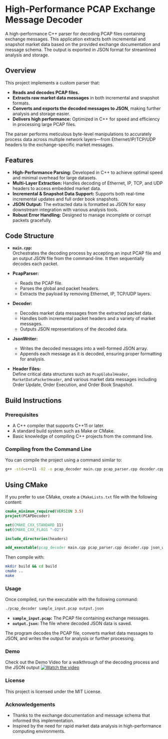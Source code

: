 # High-Performance PCAP Exchange Message Decoder

A high-performance C++ parser for decoding PCAP files containing exchange messages. This application extracts both incremental and snapshot market data based on the provided exchange documentation and message schema. The output is exported in JSON format for streamlined analysis and storage.

## Overview

This project implements a custom parser that:

- **Reads and decodes PCAP files.**
- **Extracts raw market data messages** in both incremental and snapshot formats.
- **Converts and exports the decoded messages to JSON**, making further analysis and storage easier.
- **Delivers high performance:** Optimized in C++ for speed and efficiency in processing large PCAP files.

The parser performs meticulous byte-level manipulations to accurately process data across multiple network layers—from Ethernet/IP/TCP/UDP headers to the exchange-specific market messages.

## Features

- **High-Performance Parsing:** Developed in C++ to achieve optimal speed and minimal overhead for large datasets.
- **Multi-Layer Extraction:** Handles decoding of Ethernet, IP, TCP, and UDP headers to access embedded market data.
- **Incremental & Snapshot Data Support:** Supports both real-time incremental updates and full order book snapshots.
- **JSON Output:** The extracted data is formatted as JSON for easy downstream integration with various analysis tools.
- **Robust Error Handling:** Designed to manage incomplete or corrupt packets gracefully.

## Code Structure

- **`main.cpp`:**  
  Orchestrates the decoding process by accepting an input PCAP file and an output JSON file from the command-line. It then sequentially decodes each packet.
  
- **PcapParser:**  
  - Reads the PCAP file.
  - Parses the global and packet headers.
  - Extracts the payload by removing Ethernet, IP, TCP/UDP layers.
  
- **Decoder:**  
  - Decodes market data messages from the extracted packet data.
  - Handles both incremental packet headers and a variety of market messages.
  - Outputs JSON representations of the decoded data.
  
- **JsonWriter:**  
  - Writes the decoded messages into a well-formed JSON array.
  - Appends each message as it is decoded, ensuring proper formatting for analysis.
  
- **Header Files:**  
  Define critical data structures such as `PcapGlobalHeader`, `MarketDataPacketHeader`, and various market data messages including Order Update, Order Execution, and Order Book Snapshot.

## Build Instructions

### Prerequisites

- A C++ compiler that supports C++11 or later.
- A standard build system such as Make or CMake.
- Basic knowledge of compiling C++ projects from the command line.

### Compiling from the Command Line

You can compile the project using a command similar to:

```bash
g++ -std=c++11 -O2 -o pcap_decoder main.cpp pcap_parser.cpp decoder.cpp json_writer.cpp
```

## Using CMake

If you prefer to use CMake, create a `CMakeLists.txt` file with the following content:

```cmake
cmake_minimum_required(VERSION 3.5)
project(PCAPDecoder)

set(CMAKE_CXX_STANDARD 11)
set(CMAKE_CXX_FLAGS "-O2")

include_directories(headers)

add_executable(pcap_decoder main.cpp pcap_parser.cpp decoder.cpp json_writer.cpp)
```

Then compile with:

```bash
mkdir build && cd build
cmake ..
make
```

### Usage
Once compiled, run the executable with the following command:
```bash
./pcap_decoder sample_input.pcap output.json
```
- **`sample_input.pcap`:** The PCAP file containing exchange messages.
- **`output.json`:** The file where decoded JSON data is saved.

The program decodes the PCAP file, converts market data messages to JSON, and writes the output for analysis or further processing.

### Demo
Check out the Demo Video for a walkthrough of the decoding process and the JSON output
[![Watch the video](https://img.youtube.com/vi/03rHsjZ09R4/0.jpg)](https://youtu.be/03rHsjZ09R4)


### License
This project is licensed under the MIT License.

### Acknowledgements
- Thanks to the exchange documentation and message schema that informed this implementation.
- Inspired by the need for rapid market data analysis in high-performance computing environments.
